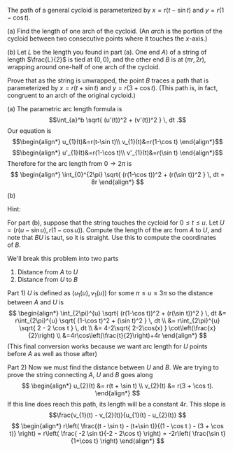 The path of a general cycloid is parameterized by $x = r(t - \sin t)$ and $y = r(1 - \cos t).$

(a) Find the length of one arch of the cycloid. (An _arch_ is the portion of the cycloid between two consecutive points where it touches the $x$-axis.)  
  
(b) Let $L$ be the length you found in part (a). One end $A$) of a string of length $\frac{L}{2}$ is tied at $(0,0),$ and the other end $B$ is at $(\pi r,2r),$ wrapping around one-half of one arch of the cycloid.  
  
Prove that as the string is unwrapped, the point $B$ traces a path that is parameterized by $x = r(t + \sin t)$ and $y = r(3 + \cos t).$ (This path is, in fact, congruent to an arch of the original cycloid.)  

(a)
The parametric arc length formula is $$\int_{a}^b \sqrt{ (u'(t))^2 + (v'(t))^2 } \, dt .$$
Our equation is 
$$\begin{align*}
u_{1}(t)&=r(t-\sin t)\\
v_{1}(t)&=r(1-\cos t)
\end{align*}$$$$\begin{align*}
u'_{1}(t)&=r(1-\cos t)\\
v'_{1}(t)&=r(\sin t)
\end{align*}$$
Therefore for the arc length from $0 \to 2\pi$ is
$$
\begin{align*}
\int_{0}^{2\pi} \sqrt{ (r(1-\cos t))^2 + (r(\sin t))^2 } \, dt = 8r
\end{align*}
$$

(b)

Hint:

For part (b), suppose that the string touches the cycloid for $0 \le t \le u.$ Let $U = (r(u - \sin u), r(1 - \cos u)).$ Compute the length of the arc from $A$ to $U,$ and note that $BU$ is taut, so it is straight. Use this to compute the coordinates of $B$.

We'll break this problem into two parts 
1) Distance from $A$ to $U$
2) Distance from $U$ to $B$

Part 1)
$U$ is defined as $(u_{1}(u), v_{1}(u))$ for some $\pi \le u \le 3\pi$ so the distance between $A$ and $U$ is
$$
\begin{align*}
\int_{2\pi}^{u} \sqrt{ (r(1-\cos t))^2 + (r(\sin t))^2 } \, dt &= r\int_{2\pi}^{u} \sqrt{ (1-\cos t)^2 + (\sin t)^2 } \, dt \\
&= r\int_{2\pi}^{u} \sqrt{ 2 - 2 \cos t } \, dt \\
&= 4-2\sqrt{ 2-2\cos(x) } \cot\left(\frac{x}{2}\right) \\
&=4r\cos\left(\frac{t}{2}\right)+4r
\end{align*}
$$
(This final conversion works because we want arc length for $U$ points before $A$ as well as those after)

Part 2)
Now we must find the distance between $U$ and $B$. We are trying to prove the string connecting $A$, $U$ and $B$ goes along 
$$
\begin{align*}
u_{2}(t) &= r(t + \sin t) \\ 
v_{2}(t) &= r(3 + \cos t).
\end{align*}
$$
If this line does reach this path, its length will be a constant $4r$. This slope is
$$\frac{v_{1}(t) - v_{2}(t)}{u_{1}(t) - u_{2}(t)}
$$
$$
\begin{align*}
r\left( \frac{(t - \sin t) - (t+\sin t)}{(1 - \cos t ) - (3 + \cos t)} \right) = r\left( \frac{ -2 \sin t}{-2 - 2\cos t} \right) = -2r\left( \frac{\sin t}{1+\cos t} \right) 
\end{align*}
$$